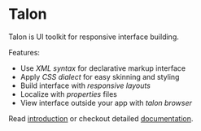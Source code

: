 # Talon
Talon is UI toolkit for responsive interface building.

Features:

- Use *XML syntax* for declarative markup interface
- Apply *CSS dialect* for easy skinning and styling
- Build interface with *responsive layouts*
- Localize with *properties* files
- View interface outside your app with *talon browser*

Read [introduction](./docs/intro.md) or checkout detailed [documentation](./docs/index.md).
